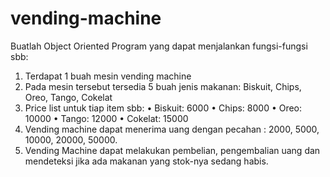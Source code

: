 # vending-machine
Buatlah Object Oriented Program yang dapat menjalankan fungsi-fungsi sbb:
1. Terdapat 1 buah mesin vending machine
2. Pada mesin tersebut tersedia 5 buah jenis makanan: Biskuit, Chips, Oreo, Tango, Cokelat
3. Price list untuk tiap item sbb:
•	Biskuit: 6000
•	Chips: 8000
•	Oreo: 10000
•	Tango: 12000
•	Cokelat: 15000
4. Vending machine dapat menerima uang dengan pecahan : 2000, 5000, 10000, 20000, 50000.
5. Vending Machine dapat melakukan pembelian, pengembalian uang dan mendeteksi jika ada makanan yang stok-nya sedang habis.
